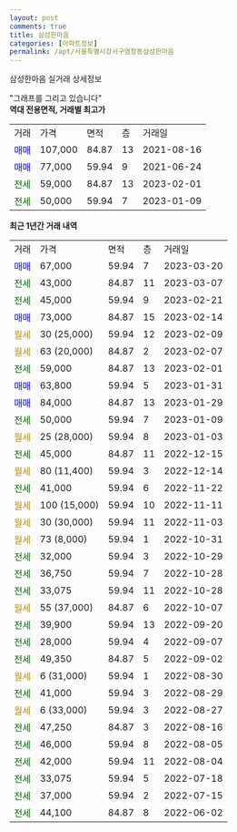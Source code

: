 ```yaml
---
layout: post
comments: true
title: 삼성한마음
categories: [아파트정보]
permalink: /apt/서울특별시강서구염창동삼성한마음
---
```


삼성한마음 실거래 상세정보

<script type="text/javascript">
  google.charts.load('current', {'packages':['line', 'corechart']});
  google.charts.setOnLoadCallback(drawChart);

  function drawChart() {
    var data = new google.visualization.DataTable();
    data.addColumn('date', '거래일');
    data.addColumn('number', "매매");
    data.addColumn('number', "전세");
    data.addColumn('number', "전매");

    data.addRows([[new Date(Date.parse("2023-03-20")), 67000, null, null], [new Date(Date.parse("2023-03-07")), null, 43000, null], [new Date(Date.parse("2023-02-21")), null, 45000, null], [new Date(Date.parse("2023-02-14")), 73000, null, null], [new Date(Date.parse("2023-02-09")), null, null, null], [new Date(Date.parse("2023-02-07")), null, null, null], [new Date(Date.parse("2023-02-01")), null, 59000, null], [new Date(Date.parse("2023-01-31")), 63800, null, null], [new Date(Date.parse("2023-01-29")), 84000, null, null], [new Date(Date.parse("2023-01-09")), null, 50000, null], [new Date(Date.parse("2023-01-03")), null, null, null], [new Date(Date.parse("2022-12-15")), null, 45000, null], [new Date(Date.parse("2022-12-14")), null, null, null], [new Date(Date.parse("2022-11-22")), null, 41000, null], [new Date(Date.parse("2022-11-11")), null, null, null], [new Date(Date.parse("2022-11-03")), null, null, null], [new Date(Date.parse("2022-10-31")), null, null, null], [new Date(Date.parse("2022-10-29")), null, 32000, null], [new Date(Date.parse("2022-10-28")), null, 36750, null], [new Date(Date.parse("2022-10-28")), null, 33075, null], [new Date(Date.parse("2022-10-07")), null, null, null], [new Date(Date.parse("2022-09-20")), null, 39900, null], [new Date(Date.parse("2022-09-07")), null, 28000, null], [new Date(Date.parse("2022-09-02")), null, 49350, null], [new Date(Date.parse("2022-08-30")), null, null, null], [new Date(Date.parse("2022-08-29")), null, 41000, null], [new Date(Date.parse("2022-08-27")), null, null, null], [new Date(Date.parse("2022-08-16")), null, 47250, null], [new Date(Date.parse("2022-08-05")), null, 46000, null], [new Date(Date.parse("2022-08-04")), null, 42000, null], [new Date(Date.parse("2022-07-18")), null, 33075, null], [new Date(Date.parse("2022-07-15")), null, 37000, null], [new Date(Date.parse("2022-06-02")), null, 44100, null]]);

    var options = {
      hAxis: {
        format: 'yyyy/MM/dd'
      },    
      lineWidth: 0,
      pointsVisible: true,    
      title: '최근 1년간 유형별 실거래가 분포',
      legend: { position: 'bottom' }
    };

    var formatter = new google.visualization.NumberFormat({pattern:'###,###'} );
    formatter.format(data, 1);
    formatter.format(data, 2);
    
    setTimeout(function() {
        var chart = new google.visualization.LineChart(document.getElementById('columnchart_material'));
        chart.draw(data, (options));
        document.getElementById('loading').style.display = 'none';
    }, 200);
  }
</script>


<div id="loading" style="z-index:20; display: block; margin-left: 0px">"그래프를 그리고 있습니다"</div>
<div id="columnchart_material" style="width: 95%; margin-left: 0px; display: block"></div>
<!-- contents start -->
<b>역대 전용면적, 거래별 최고가</b>
<table class="sortable">
    <tr>
      <td>거래</td>
      <td>가격</td>
      <td>면적</td>
      <td>층</td>
      <td>거래일</td>
    </tr>
        <tr>
          <td><a style="color: blue">매매</a></td>
          <td>107,000</td>
          <td>84.87</td>
          <td>13</td>
          <td>2021-08-16</td>
        </tr>            <tr>
          <td><a style="color: blue">매매</a></td>
          <td>77,000</td>
          <td>59.94</td>
          <td>9</td>
          <td>2021-06-24</td>
        </tr>        
        <tr>
              <td><a style="color: darkgreen">전세</a></td>
              <td>59,000</td>
              <td>84.87</td>
              <td>13</td>
              <td>2023-02-01</td>
            </tr>            <tr>
              <td><a style="color: darkgreen">전세</a></td>
              <td>50,000</td>
              <td>59.94</td>
              <td>7</td>
              <td>2023-01-09</td>
            </tr>        
    
</table>

<b>최근 1년간 거래 내역</b>

<table class="sortable">
    <tr>
      <td>거래</td>
      <td>가격</td>
      <td>면적</td>
      <td>층</td>
      <td>거래일</td>
    </tr>
    <tr>
      <td><a style="color: blue">매매</a></td>
      <td>67,000</td>
      <td>59.94</td>
      <td>7</td>
      <td>2023-03-20</td>
    </tr>          <tr>
      <td><a style="color: darkgreen">전세</a></td>
      <td>43,000</td>
      <td>84.87</td>
      <td>11</td>
      <td>2023-03-07</td>
    </tr>          <tr>
      <td><a style="color: darkgreen">전세</a></td>
      <td>45,000</td>
      <td>59.94</td>
      <td>9</td>
      <td>2023-02-21</td>
    </tr>          <tr>
      <td><a style="color: blue">매매</a></td>
      <td>73,000</td>
      <td>84.87</td>
      <td>15</td>
      <td>2023-02-14</td>
    </tr>          <tr>
      <td><a style="color: darkgoldenrod">월세</a></td>
      <td>30 (25,000)</td>
      <td>59.94</td>
      <td>12</td>
      <td>2023-02-09</td>
    </tr>          <tr>
      <td><a style="color: darkgoldenrod">월세</a></td>
      <td>63 (20,000)</td>
      <td>84.87</td>
      <td>2</td>
      <td>2023-02-07</td>
    </tr>          <tr>
      <td><a style="color: darkgreen">전세</a></td>
      <td>59,000</td>
      <td>84.87</td>
      <td>13</td>
      <td>2023-02-01</td>
    </tr>          <tr>
      <td><a style="color: blue">매매</a></td>
      <td>63,800</td>
      <td>59.94</td>
      <td>5</td>
      <td>2023-01-31</td>
    </tr>          <tr>
      <td><a style="color: blue">매매</a></td>
      <td>84,000</td>
      <td>84.87</td>
      <td>13</td>
      <td>2023-01-29</td>
    </tr>          <tr>
      <td><a style="color: darkgreen">전세</a></td>
      <td>50,000</td>
      <td>59.94</td>
      <td>7</td>
      <td>2023-01-09</td>
    </tr>          <tr>
      <td><a style="color: darkgoldenrod">월세</a></td>
      <td>25 (28,000)</td>
      <td>59.94</td>
      <td>8</td>
      <td>2023-01-03</td>
    </tr>          <tr>
      <td><a style="color: darkgreen">전세</a></td>
      <td>45,000</td>
      <td>84.87</td>
      <td>11</td>
      <td>2022-12-15</td>
    </tr>          <tr>
      <td><a style="color: darkgoldenrod">월세</a></td>
      <td>80 (11,400)</td>
      <td>59.94</td>
      <td>3</td>
      <td>2022-12-14</td>
    </tr>          <tr>
      <td><a style="color: darkgreen">전세</a></td>
      <td>41,000</td>
      <td>59.94</td>
      <td>6</td>
      <td>2022-11-22</td>
    </tr>          <tr>
      <td><a style="color: darkgoldenrod">월세</a></td>
      <td>100 (15,000)</td>
      <td>59.94</td>
      <td>10</td>
      <td>2022-11-11</td>
    </tr>          <tr>
      <td><a style="color: darkgoldenrod">월세</a></td>
      <td>30 (30,000)</td>
      <td>59.94</td>
      <td>11</td>
      <td>2022-11-03</td>
    </tr>          <tr>
      <td><a style="color: darkgoldenrod">월세</a></td>
      <td>73 (8,000)</td>
      <td>59.94</td>
      <td>1</td>
      <td>2022-10-31</td>
    </tr>          <tr>
      <td><a style="color: darkgreen">전세</a></td>
      <td>32,000</td>
      <td>59.94</td>
      <td>3</td>
      <td>2022-10-29</td>
    </tr>          <tr>
      <td><a style="color: darkgreen">전세</a></td>
      <td>36,750</td>
      <td>59.94</td>
      <td>7</td>
      <td>2022-10-28</td>
    </tr>          <tr>
      <td><a style="color: darkgreen">전세</a></td>
      <td>33,075</td>
      <td>59.94</td>
      <td>11</td>
      <td>2022-10-28</td>
    </tr>          <tr>
      <td><a style="color: darkgoldenrod">월세</a></td>
      <td>55 (37,000)</td>
      <td>84.87</td>
      <td>6</td>
      <td>2022-10-07</td>
    </tr>          <tr>
      <td><a style="color: darkgreen">전세</a></td>
      <td>39,900</td>
      <td>59.94</td>
      <td>13</td>
      <td>2022-09-20</td>
    </tr>          <tr>
      <td><a style="color: darkgreen">전세</a></td>
      <td>28,000</td>
      <td>59.94</td>
      <td>4</td>
      <td>2022-09-07</td>
    </tr>          <tr>
      <td><a style="color: darkgreen">전세</a></td>
      <td>49,350</td>
      <td>84.87</td>
      <td>5</td>
      <td>2022-09-02</td>
    </tr>          <tr>
      <td><a style="color: darkgoldenrod">월세</a></td>
      <td>6 (31,000)</td>
      <td>59.94</td>
      <td>1</td>
      <td>2022-08-30</td>
    </tr>          <tr>
      <td><a style="color: darkgreen">전세</a></td>
      <td>41,000</td>
      <td>59.94</td>
      <td>3</td>
      <td>2022-08-29</td>
    </tr>          <tr>
      <td><a style="color: darkgoldenrod">월세</a></td>
      <td>6 (33,000)</td>
      <td>59.94</td>
      <td>3</td>
      <td>2022-08-27</td>
    </tr>          <tr>
      <td><a style="color: darkgreen">전세</a></td>
      <td>47,250</td>
      <td>84.87</td>
      <td>3</td>
      <td>2022-08-16</td>
    </tr>          <tr>
      <td><a style="color: darkgreen">전세</a></td>
      <td>46,000</td>
      <td>59.94</td>
      <td>8</td>
      <td>2022-08-05</td>
    </tr>          <tr>
      <td><a style="color: darkgreen">전세</a></td>
      <td>42,000</td>
      <td>59.94</td>
      <td>11</td>
      <td>2022-08-04</td>
    </tr>          <tr>
      <td><a style="color: darkgreen">전세</a></td>
      <td>33,075</td>
      <td>59.94</td>
      <td>5</td>
      <td>2022-07-18</td>
    </tr>          <tr>
      <td><a style="color: darkgreen">전세</a></td>
      <td>37,000</td>
      <td>59.94</td>
      <td>2</td>
      <td>2022-07-15</td>
    </tr>          <tr>
      <td><a style="color: darkgreen">전세</a></td>
      <td>44,100</td>
      <td>84.87</td>
      <td>8</td>
      <td>2022-06-02</td>
    </tr>      </table>
<!-- contents end -->    

